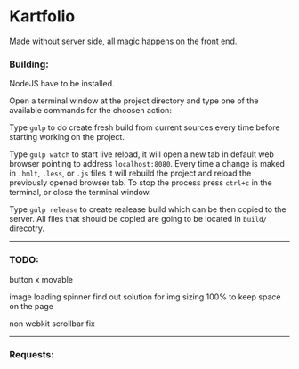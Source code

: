 # Kartfolio

Made without server side, all magic happens on the front end.

### Building:

NodeJS have to be installed.

Open a terminal window at the project directory and type one of the available commands for the choosen action:

Type `gulp` to do create fresh build from current sources every time before starting working on the project.

Type `gulp watch` to start live reload, it will open a new tab in default web browser pointing to address `localhost:8080`. Every time a change is maked in `.hmlt`, `.less`, or `.js` files it will rebuild the project and reload the previously opened browser tab.
To stop the process press `ctrl+c` in the terminal, or close the terminal window.

Type `gulp release` to create realease build which can be then copied to the server. All files that should be copied are going to be located in `build/` direcotry.

---
### TODO:

button x movable

image loading spinner
    find out solution for img sizing 100% to keep space on the page

non webkit scrollbar fix

---
### Requests:
